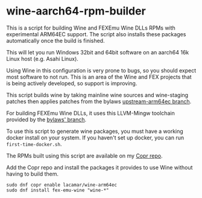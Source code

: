 # wine-aarch64-rpm-builder
This is a script for building Wine and FEXEmu Wine DLLs RPMs with experimental ARM64EC support. The script also installs these packages automatically once the build is finished.

This will let you run Windows 32bit and 64bit software on an aarch64 16k Linux host (e.g. Asahi Linux).

Using Wine in this configuration is very prone to bugs, so you should expect most software to not run. This is an area of the Wine and FEX projects that is being actively developed, so support is improving.

This script builds wine by taking mainline wine sources and wine-staging patches then applies patches from the bylaws [upstream-arm64ec branch](https://github.com/bylaws/wine/tree/upstream-arm64ec).

For building FEXEmu Wine DLLs, it uses this LLVM-Mingw toolchain provided by the [bylaws' branch](https://github.com/bylaws/llvm-mingw).

To use this script to generate wine packages, you must have a working docker install on your system. If you haven't set up docker, you can run ```first-time-docker.sh```.

The RPMs built using this script are available on my [Copr repo](https://copr.fedorainfracloud.org/coprs/lacamar/wine-arm64ec/).

Add the Copr repo and install the packages it provides to use Wine without having to build them.

```
sudo dnf copr enable lacamar/wine-arm64ec
sudo dnf install fex-emu-wine "wine-*"
```
